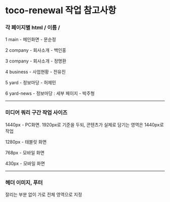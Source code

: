 # toco-renewal 작업 참고사항


### 각 페이지별 html / 이름 / 

1 main - 메인화면 - 문순정

2 company - 회사소개 - 백인홍 

3 company - 회사소개 - 정명환 

4 business - 사업현황 - 전유진 

5 yard - 정보마당 - 허제민 

6 yard-news - 정보마당 : 세부 페이지 - 박주형 

---

### 미디어 쿼리 구간 작업 사이즈

1440px - PC화면. 1920px로 기준을 두되, 콘텐츠가 실제로 담기는 영역은 1440px로 작업

1280px - 태블릿 화면

768px - 모바일 화면

430px - 모바일 화면

---

### 헤더 이미지, 푸터

잘리는 부분 없이 가로 전체 영역으로 지정
